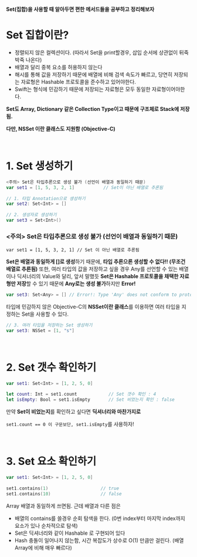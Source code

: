 **Set(집합)을 사용할 때 알아두면 편한 메서드들을 공부하고 정리해보자**

# Set 집합이란?

- 정렬되지 않은 컬렉션이다. (따라서 Set을 print할경우, 삽입 순서에 상관없이 뒤죽박죽 나온다)
- 배열과 달리 중복 요소를 허용하지 않는다
- 해시를 통해 값을 저장하기 때문에 배열에 비해 검색 속도가 빠르고, 당연히 저장되는 자료형은 Hashable 프로토콜을 준수하고 있어야한다.
- Swift는 형식에 민감하기 때문에 저장되는 자료형은 모두 동일한 자료형이어야한다.

**Set도 Array, Dictionary 같은 Collection Type이고 때문에 구조체로 Stack에 저장됨.**  

**다만, NSSet 이란 클래스도 지원함 (Objective-C)**

</br>


# 1. Set 생성하기

```swift
<주의> Set은 타입추론으로 생성 불가 (선언이 배열과 동일하기 때문)
var set1 = [1, 5, 3, 2, 1]           // Set이 아닌 배열로 추론됨
 
// 1. 타입 Annotation으로 생성하기
var set2: Set<Int> = []
 
// 2. 생성자로 생성하기
var set3 = Set<Int>()
```

### <주의> Set은 타입추론으로 생성 불가 (선언이 배열과 동일하기 때문)

`var set1 = [1, 5, 3, 2, 1] // Set 이 아닌 배열로 추론됨`

**Set은 배열과 동일하게 []로 생성**하기 때문에, **타입 추론으론 생성할 수 없다!! (무조건 배열로 추론됨)** 또한, 여러 타입의 값을 저장하고 싶을 경우 Any를 선언할 수 있는 배열이나 딕셔너리의 Value와 달리, 앞서 말했듯 **Set은 Hashable 프로토콜을 채택한 자료형만 저장**할 수 있기 때문에 **Any로는 생성 불가**하지만  **Error!**

```swift
var set3: Set<Any> = [] // Error!: Type 'Any' does not conform to protocoal 'Hashable'
```

타입에 민감하지 않은 Objective-C의 **NSSet이란 클래스**를 이용하면 여러 타입을 지정하는 Set을 사용할 수 있다.

```swift
// 3. 여러 타입을 저장하는 Set 생성하기
var set3: NSSet = [1, "s"]
```

</br>

# 2. Set 갯수 확인하기

```swift
var set1: Set<Int> = [1, 2, 5, 0]
 
let count: Int = set1.count            // Set 갯수 확인 : 4
let isEmpty: Bool = set1.isEmpty       // Set 비었는지 확인 : false
```

만약 **Set이 비었는지**를 확인하고 싶다면 **딕셔너리와 마찬가지로**

`set1.count == 0 이 구문보단, set1.isEmpty`를 사용하자!

</br>

# 3. Set 요소 확인하기

```swift
var set1: Set<Int> = [1, 2, 5, 0]
 
set1.contains(1)                    // true
set1.contains(10)                   // false
```

Array 배열과 동일하게 쓰면됨.  근데 배열과 다른 점은 

- 배열의 contains를 쓸경우 순회 탐색을 한다. (0번 index부터 마지막 index까지 요소가 있나 순차적으로 탐색)
- Set은 딕셔너리와 같이 Hashable 로 구현되어 있다
- Hash 충돌이 일어나지 않는함, 시간 복잡도가 상수로 O(1) 만큼만 걸린다.  (배열 Array에 비해 매우 빠르다)

</br>


